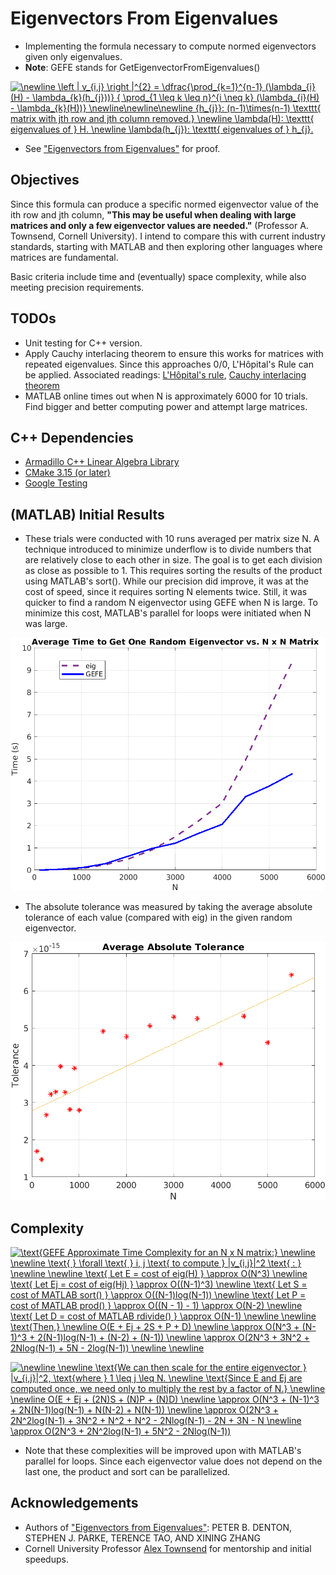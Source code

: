 # Eigenvectors From Eigenvalues
- Implementing the formula necessary to compute normed eigenvectors given only eigenvalues.
- **Note**: GEFE stands for GetEigenvectorFromEigenvalues()

<a href="https://www.codecogs.com/eqnedit.php?latex=\newline&space;\left&space;|&space;v_{i,j}&space;\right&space;|^{2}&space;=&space;\dfrac{\prod_{k=1}^{n-1}&space;(\lambda_{i}(H)&space;-&space;\lambda_{k}(h_{j}))}&space;{&space;\prod_{1&space;\leq&space;k&space;\leq&space;n}^{i&space;\neq&space;k}&space;(\lambda_{i}(H)&space;-&space;\lambda_{k}(H))}&space;\newline\newline\newline&space;{h_{j}}:&space;(n-1)\times(n-1)&space;\texttt{&space;matrix&space;with&space;jth&space;row&space;and&space;jth&space;column&space;removed.}&space;\newline&space;\lambda(H):&space;\texttt{&space;eigenvalues&space;of&space;}&space;H.&space;\newline&space;\lambda(h_{j}):&space;\texttt{&space;eigenvalues&space;of&space;}&space;h_{j}." target="_blank"><img src="https://latex.codecogs.com/gif.latex?\newline&space;\left&space;|&space;v_{i,j}&space;\right&space;|^{2}&space;=&space;\dfrac{\prod_{k=1}^{n-1}&space;(\lambda_{i}(H)&space;-&space;\lambda_{k}(h_{j}))}&space;{&space;\prod_{1&space;\leq&space;k&space;\leq&space;n}^{i&space;\neq&space;k}&space;(\lambda_{i}(H)&space;-&space;\lambda_{k}(H))}&space;\newline\newline\newline&space;{h_{j}}:&space;(n-1)\times(n-1)&space;\texttt{&space;matrix&space;with&space;jth&space;row&space;and&space;jth&space;column&space;removed.}&space;\newline&space;\lambda(H):&space;\texttt{&space;eigenvalues&space;of&space;}&space;H.&space;\newline&space;\lambda(h_{j}):&space;\texttt{&space;eigenvalues&space;of&space;}&space;h_{j}." title="\newline \left | v_{i,j} \right |^{2} = \dfrac{\prod_{k=1}^{n-1} (\lambda_{i}(H) - \lambda_{k}(h_{j}))} { \prod_{1 \leq k \leq n}^{i \neq k} (\lambda_{i}(H) - \lambda_{k}(H))} \newline\newline\newline {h_{j}}: (n-1)\times(n-1) \texttt{ matrix with jth row and jth column removed.} \newline \lambda(H): \texttt{ eigenvalues of } H. \newline \lambda(h_{j}): \texttt{ eigenvalues of } h_{j}." /></a>

- See ["Eigenvectors from Eigenvalues"](https://arxiv.org/pdf/1908.03795.pdf) for proof. 

## Objectives
Since this formula can produce a specific normed eigenvector value of the ith row and jth column, **"This may be useful when dealing with large matrices and only a few eigenvector values are needed."** (Professor A. Townsend, Cornell University). I intend to compare this with current industry standards, starting with MATLAB and then exploring other languages where matrices are fundamental.

Basic criteria include time and (eventually) space complexity, while also meeting precision requirements.

## TODOs
- Unit testing for C++ version.
- Apply Cauchy interlacing theorem to ensure this works for matrices with repeated eigenvalues. Since this approaches 0/0, L'Hôpital's Rule can be applied. Associated readings: [L'Hôpital's rule](https://en.wikipedia.org/wiki/L%27H%C3%B4pital%27s_rule), [Cauchy interlacing theorem](https://en.wikipedia.org/wiki/Min-max_theorem#Cauchy_interlacing_theorem)
- MATLAB online times out when N is approximately 6000 for 10 trials. Find bigger and better computing power and attempt large matrices.

## C++ Dependencies
- [Armadillo C++ Linear Algebra Library](http://arma.sourceforge.net/)
- [CMake 3.15 (or later)](https://cmake.org/)
- [Google Testing](https://github.com/google/googletest)

## (MATLAB) Initial Results
- These trials were conducted with 10 runs averaged per matrix size N. A technique introduced to minimize underflow is to divide numbers that are relatively close to each other in size. The goal is to get each division as close as possible to 1. This requires sorting the results of the product using MATLAB's sort(). While our precision did improve, it was at the cost of speed, since it requires sorting N elements twice. Still, it was quicker to find a random N eigenvector using GEFE when N is large. To minimize this cost, MATLAB's parallel for loops were initiated when N was large.

![Average Time to Retrieve the Nth Eigenvector](matlab/trials/results/ImprovedPrecisionParallelAverageTime.png)

- The absolute tolerance was measured by taking the average absolute tolerance of each value (compared with eig) in the given random eigenvector.

![Average Absolute Tolerance](matlab/trials/results/WithSortAveragePrecision.png)

## Complexity
<a href="https://www.codecogs.com/eqnedit.php?latex=\text{GEFE&space;Approximate&space;Time&space;Complexity&space;for&space;an&space;N&space;x&space;N&space;matrix:}&space;\newline&space;\newline&space;\text{&space;}&space;\forall&space;\text{&space;}&space;i,&space;j&space;\text{&space;to&space;compute&space;}&space;|v_{i,j}|^2&space;\text{&space;:&space;}&space;\newline&space;\newline&space;\text{&space;Let&space;E&space;=&space;cost&space;of&space;eig(H)&space;}&space;\approx&space;O(N^3)&space;\newline&space;\text{&space;Let&space;Ej&space;=&space;cost&space;of&space;eig(Hj)&space;}&space;\approx&space;O((N-1)^3)&space;\newline&space;\text{&space;Let&space;S&space;=&space;cost&space;of&space;MATLAB&space;sort()&space;}&space;\approx&space;O((N-1)log(N-1))&space;\newline&space;\text{&space;Let&space;P&space;=&space;cost&space;of&space;MATLAB&space;prod()&space;}&space;\approx&space;O((N&space;-&space;1)&space;-&space;1)&space;\approx&space;O(N-2)&space;\newline&space;\text{&space;Let&space;D&space;=&space;cost&space;of&space;MATLAB&space;rdivide()&space;}&space;\approx&space;O(N-1)&space;\newline&space;\newline&space;\text{Then,}&space;\newline&space;O(E&space;&plus;&space;Ej&space;&plus;&space;2S&space;&plus;&space;P&space;&plus;&space;D)&space;\newline&space;\approx&space;O(N^3&space;&plus;&space;(N-1)^3&space;&plus;&space;2(N-1)log(N-1)&space;&plus;&space;(N-2)&space;&plus;&space;(N-1))&space;\newline&space;\approx&space;O(2N^3&space;&plus;&space;3N^2&space;&plus;&space;2Nlog(N-1)&space;&plus;&space;5N&space;-&space;2log(N-1))&space;\newline&space;\newline" target="_blank"><img src="https://latex.codecogs.com/gif.latex?\text{GEFE&space;Approximate&space;Time&space;Complexity&space;for&space;an&space;N&space;x&space;N&space;matrix:}&space;\newline&space;\newline&space;\text{&space;}&space;\forall&space;\text{&space;}&space;i,&space;j&space;\text{&space;to&space;compute&space;}&space;|v_{i,j}|^2&space;\text{&space;:&space;}&space;\newline&space;\newline&space;\text{&space;Let&space;E&space;=&space;cost&space;of&space;eig(H)&space;}&space;\approx&space;O(N^3)&space;\newline&space;\text{&space;Let&space;Ej&space;=&space;cost&space;of&space;eig(Hj)&space;}&space;\approx&space;O((N-1)^3)&space;\newline&space;\text{&space;Let&space;S&space;=&space;cost&space;of&space;MATLAB&space;sort()&space;}&space;\approx&space;O((N-1)log(N-1))&space;\newline&space;\text{&space;Let&space;P&space;=&space;cost&space;of&space;MATLAB&space;prod()&space;}&space;\approx&space;O((N&space;-&space;1)&space;-&space;1)&space;\approx&space;O(N-2)&space;\newline&space;\text{&space;Let&space;D&space;=&space;cost&space;of&space;MATLAB&space;rdivide()&space;}&space;\approx&space;O(N-1)&space;\newline&space;\newline&space;\text{Then,}&space;\newline&space;O(E&space;&plus;&space;Ej&space;&plus;&space;2S&space;&plus;&space;P&space;&plus;&space;D)&space;\newline&space;\approx&space;O(N^3&space;&plus;&space;(N-1)^3&space;&plus;&space;2(N-1)log(N-1)&space;&plus;&space;(N-2)&space;&plus;&space;(N-1))&space;\newline&space;\approx&space;O(2N^3&space;&plus;&space;3N^2&space;&plus;&space;2Nlog(N-1)&space;&plus;&space;5N&space;-&space;2log(N-1))&space;\newline&space;\newline" title="\text{GEFE Approximate Time Complexity for an N x N matrix:} \newline \newline \text{ } \forall \text{ } i, j \text{ to compute } |v_{i,j}|^2 \text{ : } \newline \newline \text{ Let E = cost of eig(H) } \approx O(N^3) \newline \text{ Let Ej = cost of eig(Hj) } \approx O((N-1)^3) \newline \text{ Let S = cost of MATLAB sort() } \approx O((N-1)log(N-1)) \newline \text{ Let P = cost of MATLAB prod() } \approx O((N - 1) - 1) \approx O(N-2) \newline \text{ Let D = cost of MATLAB rdivide() } \approx O(N-1) \newline \newline \text{Then,} \newline O(E + Ej + 2S + P + D) \newline \approx O(N^3 + (N-1)^3 + 2(N-1)log(N-1) + (N-2) + (N-1)) \newline \approx O(2N^3 + 3N^2 + 2Nlog(N-1) + 5N - 2log(N-1)) \newline \newline" /></a>

<a href="https://www.codecogs.com/eqnedit.php?latex=\newline&space;\newline&space;\text{We&space;can&space;then&space;scale&space;for&space;the&space;entire&space;eigenvector&space;}&space;|v_{i,j}|^2,&space;\text{where&space;}&space;1&space;\leq&space;j&space;\leq&space;N.&space;\newline&space;\text{Since&space;E&space;and&space;Ej&space;are&space;computed&space;once,&space;we&space;need&space;only&space;to&space;multiply&space;the&space;rest&space;by&space;a&space;factor&space;of&space;N.}&space;\newline&space;\newline&space;O(E&space;&plus;&space;Ej&space;&plus;&space;(2N)S&space;&plus;&space;(N)P&space;&plus;&space;(N)D)&space;\newline&space;\approx&space;O(N^3&space;&plus;&space;(N-1)^3&space;&plus;&space;2N(N-1)log(N-1)&space;&plus;&space;N(N-2)&space;&plus;&space;N(N-1))&space;\newline&space;\approx&space;O(2N^3&space;&plus;&space;2N^2log(N-1)&space;&plus;&space;3N^2&space;&plus;&space;N^2&space;&plus;&space;N^2&space;-&space;2Nlog(N-1)&space;-&space;2N&space;&plus;&space;3N&space;-&space;N&space;\newline&space;\approx&space;O(2N^3&space;&plus;&space;2N^2log(N-1)&space;&plus;&space;5N^2&space;-&space;2Nlog(N-1))" target="_blank"><img src="https://latex.codecogs.com/gif.latex?\newline&space;\newline&space;\text{We&space;can&space;then&space;scale&space;for&space;the&space;entire&space;eigenvector&space;}&space;|v_{i,j}|^2,&space;\text{where&space;}&space;1&space;\leq&space;j&space;\leq&space;N.&space;\newline&space;\text{Since&space;E&space;and&space;Ej&space;are&space;computed&space;once,&space;we&space;need&space;only&space;to&space;multiply&space;the&space;rest&space;by&space;a&space;factor&space;of&space;N.}&space;\newline&space;\newline&space;O(E&space;&plus;&space;Ej&space;&plus;&space;(2N)S&space;&plus;&space;(N)P&space;&plus;&space;(N)D)&space;\newline&space;\approx&space;O(N^3&space;&plus;&space;(N-1)^3&space;&plus;&space;2N(N-1)log(N-1)&space;&plus;&space;N(N-2)&space;&plus;&space;N(N-1))&space;\newline&space;\approx&space;O(2N^3&space;&plus;&space;2N^2log(N-1)&space;&plus;&space;3N^2&space;&plus;&space;N^2&space;&plus;&space;N^2&space;-&space;2Nlog(N-1)&space;-&space;2N&space;&plus;&space;3N&space;-&space;N&space;\newline&space;\approx&space;O(2N^3&space;&plus;&space;2N^2log(N-1)&space;&plus;&space;5N^2&space;-&space;2Nlog(N-1))" title="\newline \newline \text{We can then scale for the entire eigenvector } |v_{i,j}|^2, \text{where } 1 \leq j \leq N. \newline \text{Since E and Ej are computed once, we need only to multiply the rest by a factor of N.} \newline \newline O(E + Ej + (2N)S + (N)P + (N)D) \newline \approx O(N^3 + (N-1)^3 + 2N(N-1)log(N-1) + N(N-2) + N(N-1)) \newline \approx O(2N^3 + 2N^2log(N-1) + 3N^2 + N^2 + N^2 - 2Nlog(N-1) - 2N + 3N - N \newline \approx O(2N^3 + 2N^2log(N-1) + 5N^2 - 2Nlog(N-1))" /></a>
- Note that these complexities will be improved upon with MATLAB's parallel for loops. Since each eigenvector value does not depend on the last one, the product and sort can be parallelized.

## Acknowledgements
- Authors of ["Eigenvectors from Eigenvalues"](https://arxiv.org/pdf/1908.03795.pdf): PETER B. DENTON, STEPHEN J. PARKE, TERENCE TAO, AND XINING ZHANG
- Cornell University Professor [Alex Townsend](https://github.com/ajt60gaibb) for mentorship and initial speedups.

